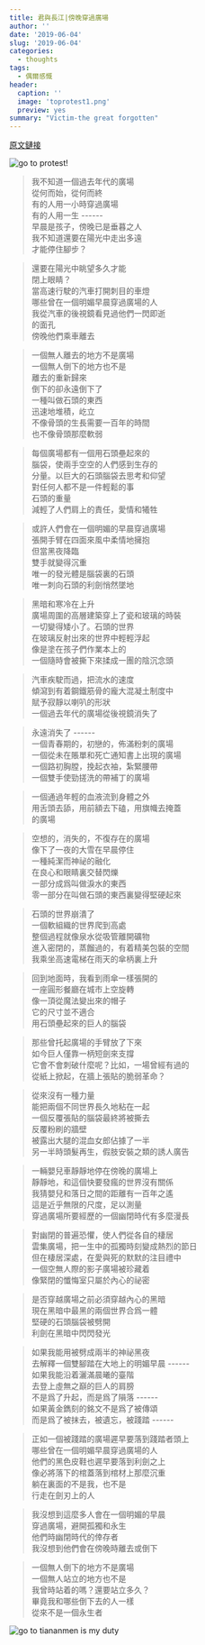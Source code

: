 ```yaml
---
title: 君與長江|傍晚穿過廣場
author: ''
date: '2019-06-04'
slug: '2019-06-04'
categories:
  - thoughts
tags:
  - 偶爾感慨
header:
  caption: ''
  image: 'toprotest1.png'
  preview: yes
summary: "Victim-the great forgotten"
---
```


[原文鏈接](https://chinadigitaltimes.net/chinese/2019/06/%E5%90%9B%E4%B8%8E%E9%95%BF%E6%B1%9F-%E5%82%8D%E6%99%9A%E7%A9%BF%E8%BF%87%E5%B9%BF%E5%9C%BA/)


![go to protest!](/post/2019-06-06_files/toprotest0.png)

> 我不知道一個過去年代的廣場  
從何而始，從何而終  
有的人用一小時穿過廣場  
有的人用一生 ------  
早晨是孩子，傍晚已是垂暮之人  
我不知道還要在陽光中走出多遠  
才能停住腳步？

> 還要在陽光中眺望多久才能  
閉上眼睛？  
當高速行駛的汽車打開刺目的車燈  
哪些曾在一個明媚早晨穿過廣場的人  
我從汽車的後視鏡看見過他們一閃即逝  
的面孔  
傍晚他們乘車離去

> 一個無人離去的地方不是廣場  
一個無人倒下的地方也不是  
離去的重新歸來  
倒下的卻永遠倒下了  
一種叫做石頭的東西  
迅速地堆積，屹立  
不像骨頭的生長需要一百年的時間  
也不像骨頭那麼軟弱

> 每個廣場都有一個用石頭壘起來的  
腦袋，使兩手空空的人們感到生存的  
分量。以巨大的石頭腦袋去思考和仰望  
對任何人都不是一件輕鬆的事  
石頭的重量  
減輕了人們肩上的責任，愛情和犧牲

> 或許人們會在一個明媚的早晨穿過廣場  
張開手臂在四面來風中柔情地擁抱  
但當黑夜降臨  
雙手就變得沉重  
唯一的發光體是腦袋裏的石頭  
唯一刺向石頭的利劍悄然墜地

> 黑暗和寒冷在上升  
廣場周圍的高層建築穿上了瓷和玻璃的時裝  
一切變得矮小了。石頭的世界  
在玻璃反射出來的世界中輕輕浮起  
像是塗在孩子們作業本上的  
一個隨時會被撕下來揉成一團的陰沉念頭

> 汽車疾駛而過，把流水的速度  
傾瀉到有着鋼鐵筋骨的龐大混凝土制度中  
賦予寂靜以喇叭的形狀  
一個過去年代的廣場從後視鏡消失了

> 永遠消失了 ------  
一個青春期的，初戀的，佈滿粉刺的廣場  
一個從未在賬單和死亡通知書上出現的廣場  
一個路初胸膛，挽起衣袖，紮緊腰帶  
一個雙手使勁搓洗的帶補丁的廣場

> 一個通過年輕的血液流到身體之外  
用舌頭去舔，用前額去下磕，用旗幟去掩蓋  
的廣場

> 空想的，消失的，不復存在的廣場  
像下了一夜的大雪在早晨停住  
一種純潔而神祕的融化  
在良心和眼睛裏交替閃爍  
一部分成爲叫做淚水的東西  
零一部分在叫做石頭的東西裏變得堅硬起來

> 石頭的世界崩潰了  
一個軟組織的世界爬到高處  
整個過程就像泉水從吸管離開礦物  
進入密閉的，蒸餾過的，有着精美包裝的空間  
我乘坐高速電梯在雨天的傘柄裏上升

> 回到地面時，我看到雨傘一樣張開的  
一座圓形餐廳在城市上空旋轉  
像一頂從魔法變出來的帽子  
它的尺寸並不適合  
用石頭壘起來的巨人的腦袋

> 那些曾托起廣場的手臂放了下來  
如今巨人僅靠一柄短劍來支撐  
它會不會刺破什麼呢？比如，一場曾經有過的  
從紙上掀起，在牆上張貼的脆弱革命？

> 從來沒有一種力量  
能把兩個不同世界長久地粘在一起  
一個反覆張貼的腦袋最終將被撕去  
反覆粉刷的牆壁  
被露出大腿的混血女郎佔據了一半  
另一半時頭髮再生，假肢安裝之類的誘人廣告

> 一輛嬰兒車靜靜地停在傍晚的廣場上  
靜靜地，和這個快要發瘋的世界沒有關係  
我猜嬰兒和落日之間的距離有一百年之遙  
這是近乎無限的尺度，足以測量  
穿過廣場所要經歷的一個幽閉時代有多麼漫長

> 對幽閉的普遍恐懼，使人們從各自的棲居  
雲集廣場，把一生中的孤獨時刻變成熱烈的節日  
但在棲居深處，在愛與死的默默的注目禮中  
一個空無人際的影子廣場被珍藏着  
像緊閉的懺悔室只屬於內心的祕密

> 是否穿越廣場之前必須穿越內心的黑暗  
現在黑暗中最黑的兩個世界合爲一體  
堅硬的石頭腦袋被劈開  
利劍在黑暗中閃閃發光

> 如果我能用被劈成兩半的神祕黑夜  
去解釋一個雙腳踏在大地上的明媚早晨 ------  
如果我能沿着灑滿晨曦的臺階  
去登上虛無之巔的巨人的肩膀  
不是爲了升起，而是爲了隕落 ------  
如果黃金鐫刻的銘文不是爲了被傳頌  
而是爲了被抹去，被遺忘，被踐踏 ------

> 正如一個被踐踏的廣場遲早要落到踐踏者頭上  
哪些曾在一個明媚早晨穿過廣場的人  
他們的黑色皮鞋也遲早要落到利劍之上  
像必將落下的棺蓋落到棺材上那麼沉重  
躺在裏面的不是我，也不是  
行走在劍刃上的人

> 我沒想到這麼多人會在一個明媚的早晨  
穿過廣場，避開孤獨和永生  
他們時幽閉時代的倖存者  
我沒想到他們會在傍晚時離去或倒下

> 一個無人倒下的地方不是廣場  
一個無人站立的地方也不是  
我曾時站着的嗎？還要站立多久？  
畢竟我和哪些倒下去的人一樣  
從來不是一個永生者

![go to tiananmen is my duty](/post/2019-06-06_files/toprotest1.png)